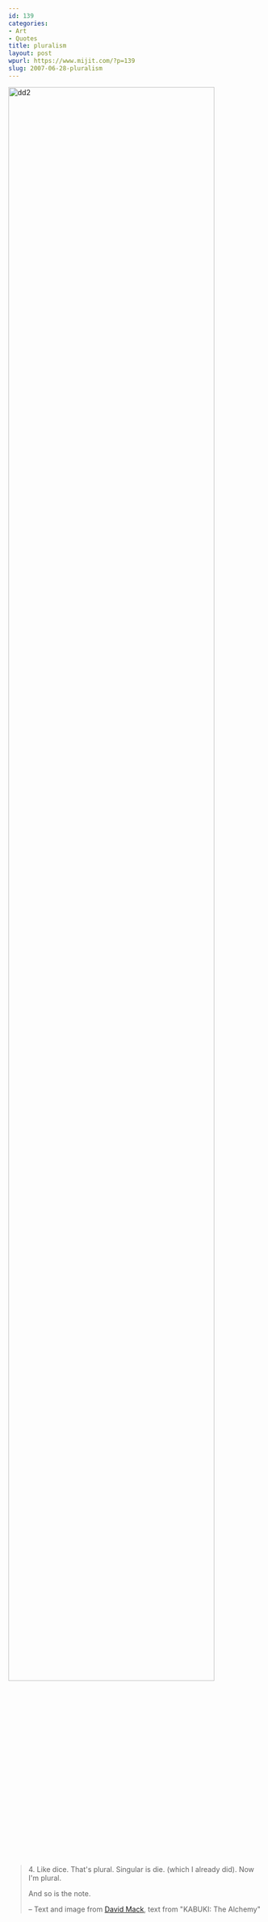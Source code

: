 ```yaml
---
id: 139
categories:
- Art
- Quotes
title: pluralism
layout: post
wpurl: https://www.mijit.com/?p=139
slug: 2007-06-28-pluralism
---
```

<img src='{{ "/" | relative_url }}images/2007/06/dd2.jpg' alt='dd2' width="90%"/>

<blockquote>4. Like dice.
That's plural.
Singular is die.
(which I already did).
Now I'm plural.

And so is the note.

– Text and image from <a href="https://www.davidmack.net/">David Mack</a>, text from "KABUKI: The Alchemy"</blockquote>
